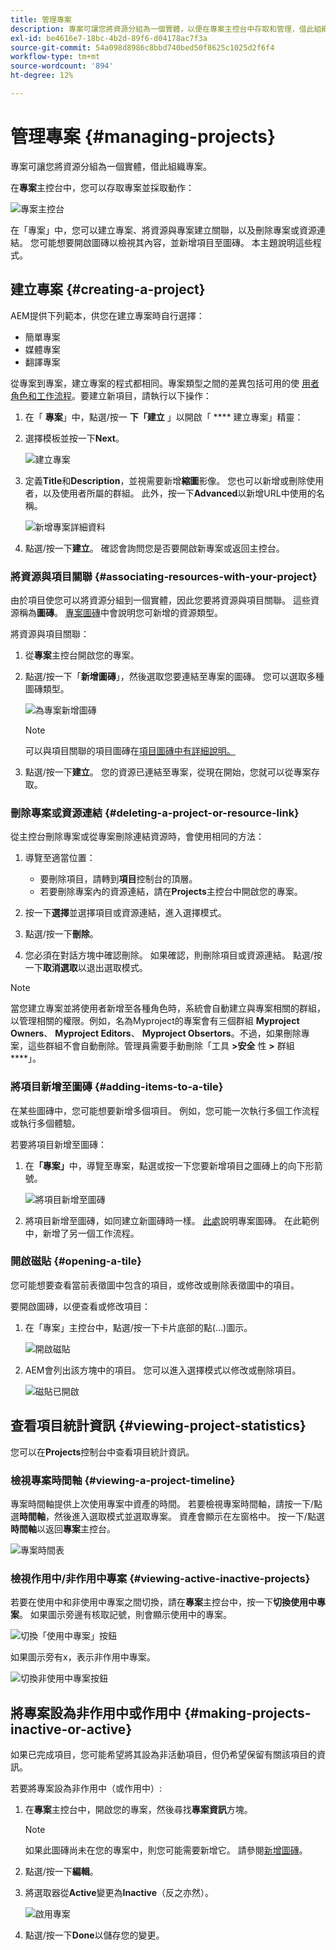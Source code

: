 ```yaml
---
title: 管理專案
description: 專案可讓您將資源分組為一個實體，以便在專案主控台中存取和管理，借此組織專案
exl-id: be4616e7-18bc-4b2d-89f6-d04178ac7f3a
source-git-commit: 54a098d8986c8bbd740bed50f8625c1025d2f6f4
workflow-type: tm+mt
source-wordcount: '894'
ht-degree: 12%

---
```


# 管理專案 {#managing-projects}

專案可讓您將資源分組為一個實體，借此組織專案。

在&#x200B;**專案**&#x200B;主控台中，您可以存取專案並採取動作：

![專案主控台](/help/sites-cloud/authoring/assets/projects-console.png)

在「專案」中，您可以建立專案、將資源與專案建立關聯，以及刪除專案或資源連結。 您可能想要開啟圖磚以檢視其內容，並新增項目至圖磚。 本主題說明這些程式。

## 建立專案 {#creating-a-project}

AEM提供下列範本，供您在建立專案時自行選擇：

* 簡單專案
* 媒體專案
* 翻譯專案

<!-- Hiding product photoshoot via cqdoc-18072 as it is not available in Skyline.
* Product Photo Shoot Project 
-->

從專案到專案，建立專案的程式都相同。專案類型之間的差異包括可用的使 [用者角色](/help/sites-cloud/authoring/projects/overview.md)[和工作流程](/help/sites-cloud/authoring/projects/workflows.md)。要建立新項目，請執行以下操作：

1. 在「 **專案**」中，點選/按一 **下「建立** 」以開啟「 **** 建立專案」精靈：
1. 選擇模板並按一下&#x200B;**Next**。

   ![建立專案](/help/sites-cloud/authoring/assets/projects-create.png)

1. 定義&#x200B;**Title**&#x200B;和&#x200B;**Description**，並視需要新增&#x200B;**縮圖**&#x200B;影像。 您也可以新增或刪除使用者，以及使用者所屬的群組。 此外，按一下&#x200B;**Advanced**&#x200B;以新增URL中使用的名稱。

   ![新增專案詳細資料](/help/sites-cloud/authoring/assets/projects-add-team.png)

1. 點選/按一下&#x200B;**建立**。 確認會詢問您是否要開啟新專案或返回主控台。

### 將資源與項目關聯 {#associating-resources-with-your-project}

由於項目使您可以將資源分組到一個實體，因此您要將資源與項目關聯。 這些資源稱為&#x200B;**圖磚**。 [專案圖磚](/help/sites-cloud/authoring/projects/overview.md#project-tiles)中會說明您可新增的資源類型。

將資源與項目關聯：

1. 從&#x200B;**專案**&#x200B;主控台開啟您的專案。
1. 點選/按一下「**新增圖磚**」，然後選取您要連結至專案的圖磚。 您可以選取多種圖磚類型。

   ![為專案新增圖磚](/help/sites-cloud/authoring/assets/projects-add-tile.png)

   >[!NOTE]
   >
   >可以與項目關聯的項目圖磚在[項目圖磚中有詳細說明。](/help/sites-cloud/authoring/projects/overview.md#project-tiles)

1. 點選/按一下&#x200B;**建立**。 您的資源已連結至專案，從現在開始，您就可以從專案存取。

### 刪除專案或資源連結 {#deleting-a-project-or-resource-link}

從主控台刪除專案或從專案刪除連結資源時，會使用相同的方法：

1. 導覽至適當位置：

   * 要刪除項目，請轉到&#x200B;**項目**&#x200B;控制台的頂層。
   * 若要刪除專案內的資源連結，請在&#x200B;**Projects**&#x200B;主控台中開啟您的專案。

1. 按一下&#x200B;**選擇**&#x200B;並選擇項目或資源連結，進入選擇模式。
1. 點選/按一下&#x200B;**刪除**。

1. 您必須在對話方塊中確認刪除。 如果確認，則刪除項目或資源連結。 點選/按一下&#x200B;**取消選取**&#x200B;以退出選取模式。

>[!NOTE]
>
>當您建立專案並將使用者新增至各種角色時，系統會自動建立與專案相關的群組，以管理相關的權限。例如，名為Myproject的專案會有三個群組 **Myproject Owners**、 **Myproject Editors**、 **Myproject Obsertors**。不過，如果刪除專案，這些群組不會自動刪除。管理員需要手動刪除「工具 **>安全** 性 **>** 群組 ****」。

### 將項目新增至圖磚 {#adding-items-to-a-tile}

在某些圖磚中，您可能想要新增多個項目。 例如，您可能一次執行多個工作流程或執行多個體驗。

若要將項目新增至圖磚：

1. 在&#x200B;**「專案」**&#x200B;中，導覽至專案，點選或按一下您要新增項目之圖磚上的向下形箭號。

   ![將項目新增至圖磚](/help/sites-cloud/authoring/assets/project-workflows.png)

1. 將項目新增至圖磚，如同建立新圖磚時一樣。 [此處](/help/sites-cloud/authoring/projects/overview.md#project-tiles)說明專案圖磚。 在此範例中，新增了另一個工作流程。

### 開啟磁貼 {#opening-a-tile}

您可能想要查看當前表徵圖中包含的項目，或修改或刪除表徵圖中的項目。

要開啟圖磚，以便查看或修改項目：

1. 在「專案」主控台中，點選/按一下卡片底部的點(...)圖示。

   ![開啟磁貼](/help/sites-cloud/authoring/assets/project-links.png)

1. AEM會列出該方塊中的項目。 您可以進入選擇模式以修改或刪除項目。

   ![磁貼已開啟](/help/sites-cloud/authoring/assets/projects-add-link.png)

## 查看項目統計資訊 {#viewing-project-statistics}

您可以在&#x200B;**Projects**&#x200B;控制台中查看項目統計資訊。

### 檢視專案時間軸 {#viewing-a-project-timeline}

專案時間軸提供上次使用專案中資產的時間。 若要檢視專案時間軸，請按一下/點選&#x200B;**時間軸**，然後進入選取模式並選取專案。 資產會顯示在左窗格中。 按一下/點選&#x200B;**時間軸**&#x200B;以返回&#x200B;**專案**&#x200B;主控台。

![專案時間表](/help/sites-cloud/authoring/assets/projects-timeline.png)

### 檢視作用中/非作用中專案 {#viewing-active-inactive-projects}

若要在使用中和非使用中專案之間切換，請在&#x200B;**專案**&#x200B;主控台中，按一下&#x200B;**切換使用中專案**。 如果圖示旁邊有核取記號，則會顯示使用中的專案。

![切換「使用中專案」按鈕](/help/sites-cloud/authoring/assets/projects-active.png)

如果圖示旁有x，表示非作用中專案。

![切換非使用中專案按鈕](/help/sites-cloud/authoring/assets/projects-inactive.png)

## 將專案設為非作用中或作用中 {#making-projects-inactive-or-active}

如果已完成項目，您可能希望將其設為非活動項目，但仍希望保留有關該項目的資訊。

若要將專案設為非作用中（或作用中）:

1. 在&#x200B;**專案**&#x200B;主控台中，開啟您的專案，然後尋找&#x200B;**專案資訊**&#x200B;方塊。

   >[!NOTE]
   如果此圖磚尚未在您的專案中，則您可能需要新增它。 請參閱[新增圖磚](#adding-items-to-a-tile)。

1. 點選/按一下&#x200B;**編輯**。
1. 將選取器從&#x200B;**Active**&#x200B;變更為&#x200B;**Inactive**（反之亦然）。

   ![啟用專案](/help/sites-cloud/authoring/assets/projects-add-team.png)

1. 點選/按一下&#x200B;**Done**&#x200B;以儲存您的變更。
